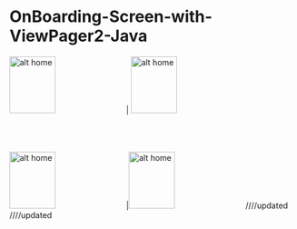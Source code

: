 # OnBoarding-Screen-with-ViewPager2-Java


<img src="https://user-images.githubusercontent.com/68494371/212490742-f2e8a850-8b81-4592-8e3e-dc6971c04171.png" alt="alt home" style="width:40%;height:100"> | <img src="https://user-images.githubusercontent.com/68494371/212490737-7555383e-7c09-41fa-8198-5072595c25f9.png" alt="alt home" style="width:40%;height:100">
<br />
<br />
<br />
<br />

<img src="https://user-images.githubusercontent.com/68494371/212490740-641a9d1c-34c9-4ead-9f47-c267c06eca09.png" alt="alt home" style="width:40%;height:100"> |<img src="https://user-images.githubusercontent.com/68494371/212490748-68c0f7d2-c138-4da5-b7b3-0b88bc8b348f.png" alt="alt home" style="width:40%;height:100">
////updated
////updated
